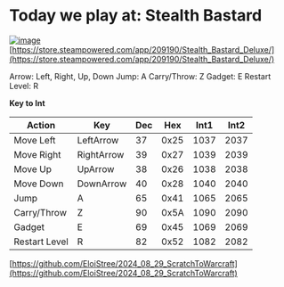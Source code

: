 

# Today we play at: Stealth Bastard

[![image](https://github.com/user-attachments/assets/71058209-1afb-477b-ab8e-8ca5139f0dc2)](https://store.steampowered.com/app/209190/Stealth_Bastard_Deluxe/)  
[https://store.steampowered.com/app/209190/Stealth_Bastard_Deluxe/](https://store.steampowered.com/app/209190/Stealth_Bastard_Deluxe/)  

Arrow: Left, Right, Up, Down
Jump: A
Carry/Throw: Z
Gadget: E
Restart Level: R

**Key to Int**

| Action         | Key        | Dec | Hex   | Int1 | Int2 |
|----------------|------------|-----|-------|------|------|
| Move Left      | LeftArrow  | 37  | 0x25  | 1037 | 2037 |
| Move Right     | RightArrow | 39  | 0x27  | 1039 | 2039 |
| Move Up        | UpArrow    | 38  | 0x26  | 1038 | 2038 |
| Move Down      | DownArrow  | 40  | 0x28  | 1040 | 2040 |
| Jump           | A          | 65  | 0x41  | 1065 | 2065 |
| Carry/Throw    | Z          | 90  | 0x5A  | 1090 | 2090 |
| Gadget         | E          | 69  | 0x45  | 1069 | 2069 |
| Restart Level  | R          | 82  | 0x52  | 1082 | 2082 |

[https://github.com/EloiStree/2024_08_29_ScratchToWarcraft](https://github.com/EloiStree/2024_08_29_ScratchToWarcraft)
